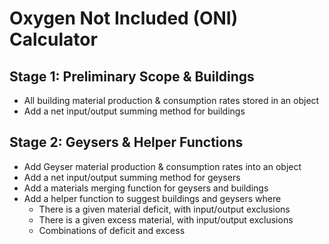 # Oxygen Not Included (ONI) Calculator 

## Stage 1: Preliminary Scope & Buildings
- All building material production & consumption rates stored in an object
- Add a net input/output summing method for buildings

## Stage 2: Geysers & Helper Functions
- Add Geyser material production & consumption rates into an object
- Add a net input/output summing method for geysers
- Add a materials merging function for geysers and buildings
- Add a helper function to suggest buildings and geysers where
  - There is a given material deficit, with input/output exclusions
  - There is a given excess material, with input/output exclusions
  - Combinations of deficit and excess